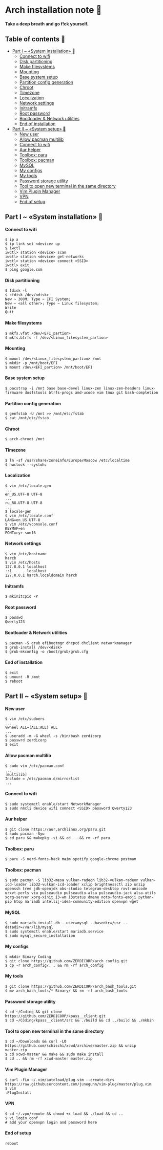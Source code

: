 # Arch installation note :smoking:
#### Take a deep breath and go f!ck yourself.
## Table of contents :scroll:

- [Part I ~ «System installation» :hammer:](#part-i--system-installation-hammer)
    - [Connect to wifi](#connect-to-wifi)
    - [Disk partitioning](#disk-partitioning)
    - [Make filesystems](#make-filesystems)
    - [Mounting](#mounting)
    - [Base system setup](#base-system-setup)
    - [Partition config generation](#partition-config-generation)
    - [Chroot](#chroot)
    - [Timezone](#timezone)
    - [Localization](#localization)
    - [Network settings](#network-settings)
    - [Initramfs](#initramfs)
    - [Root password](#root-password)
    - [Bootloader & Network utilities](#bootloader--network-utilities)
    - [End of installation](#end-of-installation)
- [Part II ~ «System setup» :wrench:](#part-ii--system-setup-wrench)
    - [New user](#new-user)
    - [Allow pacman multilib](#allow-pacman-multilib)
    - [Connect to wifi](#connect-to-wifi)
    - [Aur helper](#aur-helper)
    - [Toolbox: paru](#toolbox-paru)
    - [Toolbox: pacman](#toolbox-pacman)
    - [MySQL](#mysql)
    - [My configs](#my-configs)
    - [My tools](#my-tools)
    - [Password storage utility](#password-storage-utility)
    - [Tool to open new terminal in the same directory](#tool-to-open-new-terminal-in-the-same-directory)
    - [Vim Plugin Manager](#vim-plugin-manager)
    - [VPN](#vpn)
    - [End of setup](#end-of-setup)

## Part I ~ «System installation» :hammer:
#### Connect to wifi
```
$ ip a
$ ip link set <device> up
$ iwctl
iwctl> station <device> scan
iwctl> station <device> get-networks
iwctl> station <device> connect <SSID>
iwctl> exit
$ ping google.com
```
#### Disk partitioning
```
$ fdisk -l
$ cfdisk /dev/<disk>
New ~ 300M; Type ~ EFI System;
New ~ <all other>; Type ~ Linux filesystem;
Write
Quit
```
#### Make filesystems
```
$ mkfs.vfat /dev/<EFI_partion>
$ mkfs.btrfs -f /dev/<Linux_filesystem_partion>
```
#### Mounting
```
$ mount /dev/<Linux_filesystem_partion> /mnt
$ mkdir -p /mnt/boot/EFI
$ mount /dev/<EFI_partion> /mnt/boot/EFI
```
#### Base system setup
```
$ pacstrap -i /mnt base base-devel linux-zen linux-zen-headers linux-firmware dosfstools btrfs-progs amd-ucode vim tmux git bash-completion
```
#### Partition config generation
```
$ genfstab -U /mnt >> /mnt/etc/fstab
$ cat /mnt/etc/fstab
```
#### Chroot
```
$ arch-chroot /mnt
```
#### Timezone
```
$ ln -sf /usr/share/zoneinfo/Europe/Moscow /etc/localtime
$ hwclock --systohc
```
#### Localization
```
$ vim /etc/locale.gen
...
en_US.UTF-8 UTF-8
...
ru_RU.UTF-8 UTF-8
...
$ locale-gen
$ vim /etc/locale.conf
LANG=en_US.UTF-8
$ vim /etc/vconsole.conf
KEYMAP=en
FONT=cyr-sun16
```
#### Network settings
```
$ vim /etc/hostname
harch
$ vim /etc/hosts
127.0.0.1 localhost
::1       localhost
127.0.0.1 harch.localdomain harch
```
#### Initramfs
```
$ mkinitcpio -P
```
#### Root password
```
$ passwd
Qwerty123
```
#### Bootloader & Network utilities
```
$ pacman -S grub efibootmgr dhcpcd dhclient networkmanager 
$ grub-install /dev/<disk>
$ grub-mkconfig -o /boot/grub/grub.cfg
```
#### End of installation
```
$ exit
$ umount -R /mnt
$ reboot
```
## Part II ~ «System setup» :wrench:
#### New user
```
$ vim /etc/sudoers
...
%wheel ALL=(ALL:ALL) ALL
...
$ useradd -m -G wheel -s /bin/bash zerdicorp
$ passwrd zerdicorp
$ exit
```
#### Allow pacman multilib
```
$ sudo vim /etc/pacman.conf
...
[multilib]
Include = /etc/pacman.d/mirrorlist
...
```
#### Connect to wifi
```
$ sudo systemctl enable/start NetworkManager
$ sudo nmcli device wifi connect <SSID> password Qwerty123
```
#### Aur helper
```
$ git clone https://aur.archlinux.org/paru.git
$ sudo pacman -Syu
$ cd paru && makepkg -si && cd .. && rm -rf paru
```
#### Toolbox: paru
```
$ paru -S nerd-fonts-hack maim spotify google-chrome postman
```
#### Toolbox: pacman
```
$ sudo pacman -S lib32-mesa vulkan-radeon lib32-vulkan-radeon vulkan-icd-loader lib32-vulkan-icd-loader xclip brightnessctl zip unzip openssh tree jdk-openjdk obs-studio telegram-desktop rxvt-unicode urxvt-perls viu pulseaudio pulseaudio-alsa pulseaudio-jack alsa-utils xorg-server xorg-xinit i3-wm i3status dmenu noto-fonts-emoji python-pip htop mariadb intellij-idea-community-edition openvpn wget
```
#### MySQL
```
$ sudo mariadb-install-db --user=mysql --basedir=/usr --datadir=/var/lib/mysql
$ sudo systemctl enable/start mariadb.service
$ sudo mysql_secure_installation
```
#### My configs
```
$ mkdir Binary Coding
$ git clone https://github.com/ZERDICORP/arch_config.git
$ cp -r arch_config/. . && rm -rf arch_config
```
#### My tools
```
$ git clone https://github.com/ZERDICORP/arch_bash_tools.git
$ mv arch_bash_tools/* Binary/ && rm -rf arch_bash_tools
```
#### Password storage utility
```
$ cd ~/Coding && git clone https://github.com/ZERDICORP/kpass__client.git
$ cd ~/Coding/kpass__client/src && ./build && cd ../build && ./mkbin
```
#### Tool to open new terminal in the same directory
```
$ cd ~/Downloads && curl -LO https://github.com/schischi/xcwd/archive/master.zip && unzip master.zip
$ cd xcwd-master && make && sudo make install
$ cd .. && rm -rf xcwd-master master.zip
```
#### Vim Plugin Manager
```
$ curl -fLo ~/.vim/autoload/plug.vim --create-dirs https://raw.githubusercontent.com/junegunn/vim-plug/master/plug.vim
$ vim
:PlugInstall
```
#### VPN
```
$ cd ~/.vpn/remote && chmod +x load && ./load && cd ..
$ vi login.conf
# add your openvpn login and password here
```
#### End of setup
```
reboot
```
